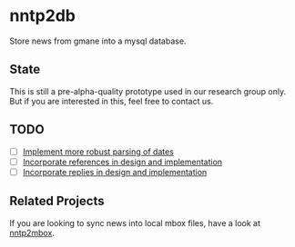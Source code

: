 # nntp2db
Store news from gmane into a mysql database.

## State
This is still a pre-alpha-quality prototype used in our research group only.  
But if you are interested in this, feel free to contact us.

## TODO
- [ ] [Implement more robust parsing of dates](/../../issues/3)
- [ ] [Incorporate references in design and implementation](/../../issues/1)
- [ ] [Incorporate replies in design and implementation](/../../issues/2)

## Related Projects
If you are looking to sync news into local mbox files, have a look at
[nntp2mbox](https://github.com/xai/nntp2mbox).
